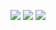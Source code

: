 ![](https://cdn.discordapp.com/attachments/1280275683607576669/1408991886961676369/tumblr_19cb41113270f0fc575bd80934513875_d0a1040c_640.webp?ex=68abc173&is=68aa6ff3&hm=9c0fad6e54b2c12d079c7b5004b2e0f358010a74831c3af76a7009a3957a3d52&)
![](https://cdn.discordapp.com/attachments/1280275683607576669/1408991887217524817/tumblr_a47e066f0537e3d2d692c7686c685a51_979e94a1_100.jpg?ex=68abc173&is=68aa6ff3&hm=0df2998c3917328e4fcae8a0fd56301959b3f7af2dfdeb6e2aff91ba1f1461a2&)
![](https://cdn.discordapp.com/attachments/1280275683607576669/1408991887746011269/tumblr_2bf666bd59b2f7cf72f6c057596c9ad6_8f1be7ae_100.webp?ex=68abc173&is=68aa6ff3&hm=88cc6fb6cd8e045fb11620fa0e8919adf5c9fd5ae5f999d0b8916ee47399e03b&)
